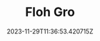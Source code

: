 ---
title: "Floh Gro"
category: "IndieWeb & Personal Blogs"
site_url: https://flohgro.com
feed_url: https://flohgro.com/feed/
date: 2023-11-29T11:36:53.420715Z
domain: flohgro.com

---